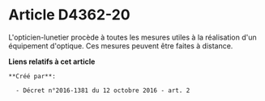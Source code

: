 # Article D4362-20

L'opticien-lunetier procède à toutes les mesures utiles à la réalisation d'un équipement d'optique. Ces mesures peuvent être
faites à distance.

**Liens relatifs à cet article**

	**Créé par**:

	  - Décret n°2016-1381 du 12 octobre 2016 - art. 2
